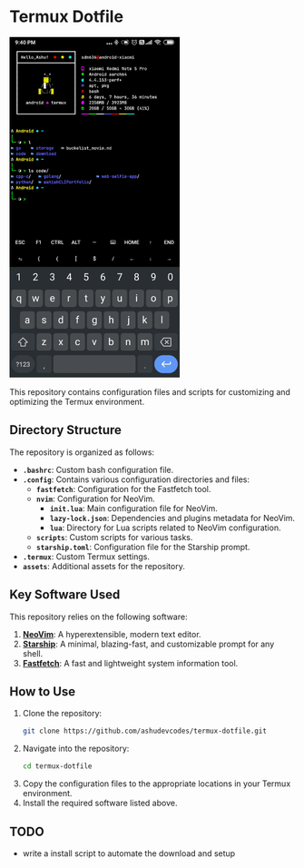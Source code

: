 # Termux Dotfile

<kbd><img src="assets/termux.jpg" width="" height="600"></kbd>

This repository contains configuration files and scripts for customizing and optimizing the Termux environment.

## Directory Structure

The repository is organized as follows:

- **`.bashrc`**: Custom bash configuration file.
- **`.config`**: Contains various configuration directories and files:
  - **`fastfetch`**: Configuration for the Fastfetch tool.
  - **`nvim`**: Configuration for NeoVim.
    - **`init.lua`**: Main configuration file for NeoVim.
    - **`lazy-lock.json`**: Dependencies and plugins metadata for NeoVim.
    - **`lua`**: Directory for Lua scripts related to NeoVim configuration.
  - **`scripts`**: Custom scripts for various tasks.
  - **`starship.toml`**: Configuration file for the Starship prompt.
- **`.termux`**: Custom Termux settings.
- **`assets`**: Additional assets for the repository.

## Key Software Used

This repository relies on the following software:

1. **[NeoVim](https://neovim.io/)**: A hyperextensible, modern text editor.
2. **[Starship](https://starship.rs/)**: A minimal, blazing-fast, and customizable prompt for any shell.
3. **[Fastfetch](https://github.com/LinusDierheimer/fastfetch)**: A fast and lightweight system information tool.

## How to Use

1. Clone the repository:
   ```bash
   git clone https://github.com/ashudevcodes/termux-dotfile.git
   ```
2. Navigate into the repository:
   ```bash
   cd termux-dotfile
   ```
3. Copy the configuration files to the appropriate locations in your Termux environment.
4. Install the required software listed above.

## TODO 
- write a install script to automate the download and setup
